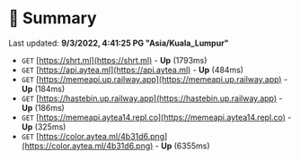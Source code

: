 # 📖 Summary
Last updated: **9/3/2022, 4:41:25 PG "Asia/Kuala_Lumpur"**

- `GET` [https://shrt.ml](https://shrt.ml) - **Up** (1793ms)
- `GET` [https://api.aytea.ml](https://api.aytea.ml) - **Up** (484ms)
- `GET` [https://memeapi.up.railway.app](https://memeapi.up.railway.app) - **Up** (184ms)
- `GET` [https://hastebin.up.railway.app](https://hastebin.up.railway.app) - **Up** (186ms)
- `GET` [https://memeapi.aytea14.repl.co](https://memeapi.aytea14.repl.co) - **Up** (325ms)
- `GET` [https://color.aytea.ml/4b31d6.png](https://color.aytea.ml/4b31d6.png) - **Up** (6355ms)
